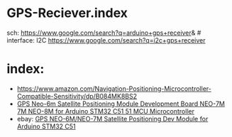 # GPS-Reciever.index
sch: https://www.google.com/search?q=arduino+gps+receiver&amp; # interface: I2C https://www.google.com/search?q=i2c+gps+receiver

# index:
- https://www.amazon.com/Navigation-Positioning-Microcontroller-Compatible-Sensitivity/dp/B084MK8BS2
- [GPS Neo-6m Satellite Positioning Module Development Board NEO-7M 7M NEO-8M for Arduino STM32 C51 51 MCU Microcontroller](https://www.aliexpress.us/item/3256806156244796.html)
- ebay: [GPS NEO-6M/NEO-7M Satellite Positioning Dev Module for Arduino STM32 C51](https://www.ebay.com/itm/185040359008)
